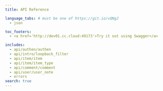 ```yaml
---
title: API Reference

language_tabs: # must be one of https://git.io/vQNgJ
  - json

toc_footers:
  - <a href='http://dev01.cc.cloud:49173'>Try it out using Swagger</a>

includes:
  - api/authen/authen
  - api/intro/loopback_filter
  - api/item/item
  - api/item/item_type
  - api/comment/comment
  - api/user/user_note
  - errors
search: true
---
```







